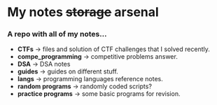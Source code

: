 # My notes ~~storage~~ arsenal 
 ### A repo with all of my notes...

- **CTFs** -> files and solution of CTF challenges that I solved recently.
- **compe_programming** -> competitive problems answer.
- **DSA** -> DSA notes
- **guides** -> guides on different stuff.
- **langs** -> programming languages reference notes.
- **random programs** -> randomly coded scripts?
- **practice programs** -> some basic programs for revision.
